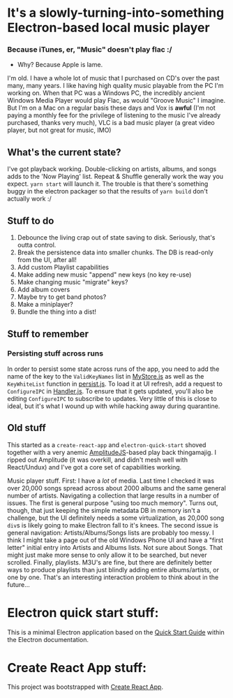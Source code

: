 # It's a slowly-turning-into-something Electron-based local music player
### Because iTunes, er, "Music" doesn't play flac :/
* Why? Because Apple is lame.

I'm old. I have a whole lot of music that I purchased on CD's over the past
many, many years. I like having high quality music playable from the PC I'm
working on. When that PC was a Windows PC, the incredibly ancient Windows Media
Player would play Flac, as would "Groove Music" I imagine. But I'm on a Mac on
a regular basis these days and Vox is **awful** (I'm not paying a monthly fee
for the privilege of listening to the music I've already purchased, thanks very
much), VLC is a bad music player (a great video player, but not great for
music, IMO)

## What's the current state?

I've got playback working. Double-clicking on artists, albums, and songs adds to the 'Now Playing' list. Repeat & Shuffle generally work the way you expect. `yarn start` will launch it. The trouble is that there's something buggy in the electron packager so that the results of `yarn build` don't actually work :/

## Stuff to do

1. Debounce the living crap out of state saving to disk. Seriously, that's outta control.
1. Break the persistence data into smaller chunks. The DB is read-only from the UI, after all!
2. Add custom Playlist capabilities
3. Make adding new music "append" new keys (no key re-use)
4. Make changing music "migrate" keys?
5. Add album covers
6. Maybe try to get band photos?
7. Make a miniplayer?
8. Bundle the thing into a dist!

## Stuff to remember

### Persisting stuff across runs

In order to persist some state across runs of the app, you need to add the name
of the key to the `ValidKeyNames` list in
[MyStore.js](https://github.com/kevinfrei/music/blob/master/src/MyStore.js) as
well as the `KeyWhiteList` function in
[persist.js](https://github.com/kevinfrei/music/blob/master/static/main/persist.js).
To load it at UI refresh, add a request to `ConfigureIPC` in
[Handler.js](https://github.com/kevinfrei/music/blob/master/src/Handler.js). To
ensure that it gets updated, you'll also be editing `ConfigureIPC` to subscribe
to updates. Very little of this is close to ideal, but it's what I wound up
with while hacking away during quarantine.

## Old stuff

This started as a `create-react-app` and `electron-quick-start` shoved together with a very anemic
[AmplitudeJS](https://521dimensions.com/open-source/amplitudejs/)-based play
back thingamajig. I ripped out Amplitude (it was overkill, and didn't mesh well with React/Undux) and I've got a core set of capabilities working.

Music player stuff. First: I have a *lot* of media. Last time I checked it was
over 20,000 songs spread across about 2000 albums and the same general number
of artists. Navigating a collection that large results in a number of issues.
The first is general purpose "using too much memory". Turns out, though, that
just keeping the simple metadata DB in memory isn't a challenge, but the UI
definitely needs a some virtualization, as 20,000 song `div`s is likely going
to make Electron fall to it's knees. The second issue is general navigation:
Artists/Albums/Songs lists are probably too messy. I think I might take a page
out of the old Windows Phone UI and have a "first letter" initial entry into
Artists and Albums lists. Not sure about Songs. That might just make more sense
to only allow it to be searched, but never scrolled. Finally, playlists. M3U's
are fine, but there are definitely better ways to produce playlists than just
blindly adding entire albums/artists, or one by one. That's an interesting
interaction problem to think about in the future...

# Electron quick start stuff:

This is a minimal Electron application based on the [Quick Start
Guide](https://electronjs.org/docs/tutorial/quick-start) within the Electron
documentation.


# Create React App stuff:

This project was bootstrapped with [Create React
App](https://github.com/facebook/create-react-app).

